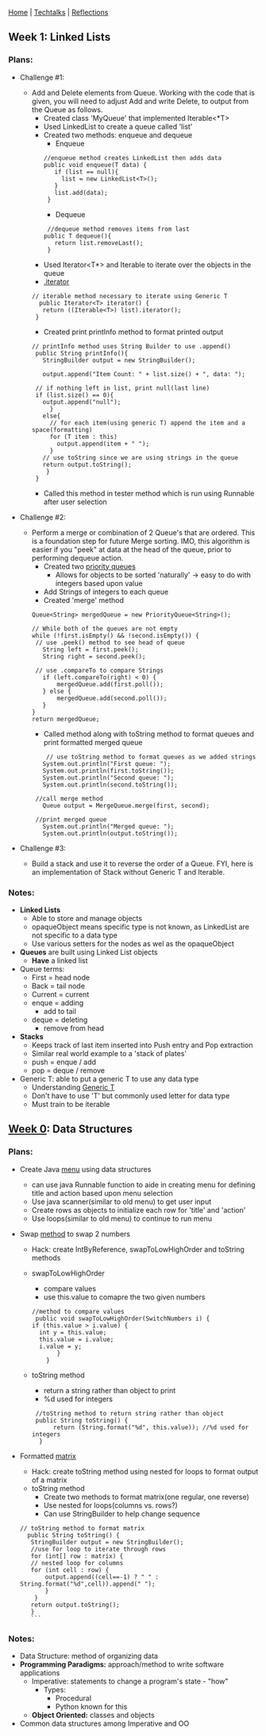 [Home](https://avabrooks.github.io/avarepository/) | [Techtalks](https://avabrooks.github.io/avarepository/techtalks) | [Reflections](https://avabrooks.github.io/avarepository/reflections) 

## Week 1: Linked Lists
### Plans:
 * Challenge #1:
     * Add and Delete elements from Queue. Working with the code that is given, you will need to adjust Add and write Delete, to output from the Queue as follows.
         * Created class 'MyQueue' that implemented Iterable<*T>
         * Used LinkedList to create a queue called 'list'
         * Created two methods: enqueue and dequeue
             * Enqueue
             ```
             //enqueue method creates LinkedList then adds data
             public void enqueue(T data) {
                if (list == null){
                  list = new LinkedList<T>();
                }
                list.add(data);     
              }
              ```
             * Dequeue
             ```
              //dequeue method removes items from last
             public T dequeue(){
                return list.removeLast();
              }
             ```
         * Used Iterator<T*> and Iterable to iterate over the objects in the queue
         * [.iterator](https://www.w3schools.com/java/java_iterator.asp)
         ```
         // iterable method necessary to iterate using Generic T
           public Iterator<T> iterator() {
            return ((Iterable<T>) list).iterator();
          }
         ```
         * Created print printInfo method to format printed output
         ```
         // printInfo method uses String Builder to use .append()
          public String printInfo(){
            StringBuilder output = new StringBuilder();

            output.append("Item Count: " + list.size() + ", data: ");

          // if nothing left in list, print null(last line)  
          if (list.size() == 0){
            output.append("null");
              }
            else{    
              // for each item(using generic T) append the item and a space(formatting)
              for (T item : this)
                output.append(item + " ");
              }
            // use toString since we are using strings in the queue
            return output.toString();
             }  
          }
          ```
          * Called this method in tester method which is run using Runnable after user selection 
  
 * Challenge #2:
     * Perform a merge or combination of 2 Queue's that are ordered. This is a foundation step for future Merge sorting. IMO, this algorithm is easier if you "peek" at data at the head of the queue, prior to performing dequeue action.
         * Created two [priority queues](https://www.geeksforgeeks.org/priority-queue-class-in-java/)
             * Allows for objects to be sorted 'naturally' -> easy to do with integers based upon value 
         * Add Strings of integers to each queue
         * Created 'merge' method 
         ```
         Queue<String> mergedQueue = new PriorityQueue<String>();

        // While both of the queues are not empty
        while (!first.isEmpty() && !second.isEmpty()) {
          // use .peek() method to see head of queue
            String left = first.peek();
            String right = second.peek();

          // use .compareTo to compare Strings
            if (left.compareTo(right) < 0) {
                mergedQueue.add(first.poll());
            } else {
                mergedQueue.add(second.poll());
            }
        }
        return mergedQueue;
         ```
         * Called method along with toString method to format queues and print formatted merged queue
         ```
             // use toString method to format queues as we added strings
            System.out.println("First queue: ");
            System.out.println(first.toString());
            System.out.println("Second queue: ");
            System.out.println(second.toString());

          //call merge method
            Queue output = MergeQueue.merge(first, second);

          //print merged queue
            System.out.println("Merged queue: ");
            System.out.println(output.toString());
        ```
 * Challenge #3:
     * Build a stack and use it to reverse the order of a Queue. FYI, here is an implementation of Stack without Generic T and Iterable.

### Notes: 
  * **Linked Lists**
       * Able to store and manage objects
       * opaqueObject means specific type is not known, as LinkedList are not specific to a data type
       * Use various setters for the nodes as wel as the opaqueObject
  * **Queues** are built using Linked List objects
      * **Have** a linked list
  * Queue terms:
       * First = head node
       * Back = tail node
       * Current = current
       * enque = adding
           * add to tail
       * deque = deleting
           * remove from head
  * **Stacks**
       * Keeps track of last item inserted into Push entry and Pop extraction 
       * Similar real world example to a 'stack of plates' 
       * push = enque / add
       * pop = deque / remove
* Generic T: able to put a generic T to use any data type 
   * Understanding [Generic T](https://docs.oracle.com/javase/tutorial/java/generics/types.html)
   * Don't have to use 'T' but commonly used letter for data type 
   * Must train to be iterable


## [Week 0](https://replit.com/@avabrooks/Tri-3-TT0#README.md): Data Structures
### Plans: 
 - Create Java [menu](https://replit.com/@avabrooks/Tri-3-TT0#src/Menu.java) using data structures
    - can use java Runnable function to aide in creating menu for defining title and action based upon menu selection 
    - Use java scanner(similar to old menu) to get user input
    - Create rows as objects to initialize each row for 'title' and 'action'  
    - Use loops(similar to old menu) to continue to run menu 

 - Swap [method](https://replit.com/@avabrooks/Tri-3-TT0#src/SwitchNumbers.java) to swap 2 numbers
    - Hack: create IntByReference, swapToLowHighOrder and toString methods
    - swapToLowHighOrder
      - compare values
      - use this.value to comapre the two given numbers
      ```
      //method to compare values
       public void swapToLowHighOrder(SwitchNumbers i) {
      if (this.value > i.value) {
        int y = this.value;
        this.value = i.value;
        i.value = y;
             }
          }
      ```

    - toString method
      - return a string rather than object to print 
      - %d used for integers
      ```
       //toString method to return string rather than object
       public String toString() {
            return (String.format("%d", this.value)); //%d used for integers 
        }
       ```
 - Formatted [matrix](https://replit.com/@avabrooks/Tri-3-TT0#src/Matrix.java)
    - Hack: create toString method using nested for loops to format output of a matrix
    - toString method
       - Create two methods to format matrix(one regular, one reverse)
       - Use nested for loops(columns vs. rows?)
       - Can use StringBuilder to help change sequence
     ```
     // toString method to format matrix
       public String toString() {
        StringBuilder output = new StringBuilder();
        //use for loop to iterate through rows
        for (int[] row : matrix) {
        // nested loop for columns 
        for (int cell : row) {
            output.append((cell==-1) ? " " : String.format("%d",cell)).append(" "); 
            }
         }
        return output.toString();
        }
        ```
### Notes: 
 - Data Structure: method of organizing data
 - **Programming Paradigms:** approach/method to write software applications 
      - Imperative: statements to change a program's state - "how"
           - Types:
                - Procedural
                - Python known for this 
      - **Object Oriented:** classes and objects
 - Common data structures among Imperative and OO
